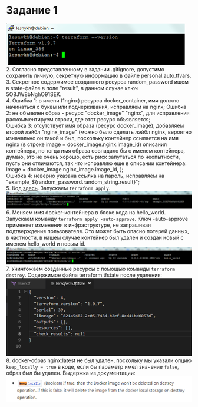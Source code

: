 # Задание 1
![](https://github.com/OlgaLesnykh/screenshots/blob/main/Terraform_001.png)    
2. Согласно представленному в задании .gitignore, допустимо сохранить личную, секретную информацию в файле personal.auto.tfvars.    
3. Cекретное содержимое созданного ресурса random_password ищем в  state-файле в поле "result", в данном случае ключ 5O8JW8bNghO91SEK.    
4. Ошибка 1: в имени (1nginx) ресурса docker_container, имя должно начинаться с буквы или подчеркивания, исправляем на  nginx; 
Ошибка 2: не объявлен образ - ресурс "docker_image" "nginx", для исправления раскомментируем строки, где этот ресурс объявляется;    
Ошибка 3: отсутствует имя образа (ресурс docker_image), добавляем второй лэйбл "nginx_image" (можно было сделать лэйбл nginx, вероятно изначально он такой и был, поскольку контейнер ссылается на имя nginx (в строке image = docker_image.nginx.image_id) описания контейнера, но тогда имя образа совпадало бы с именем контейнера, думаю, это не очень хорошо, есть риск запутаться по неопытности, пусть они отличаются, так что исправляю еще в описании контейнера: image = docker_image.nginx_image.image_id, );    
Ошибка 4: неверно указана ссылка на пароль, исправляем на "example_${random_password.random_string.result}";    
5. Код [здесь](https://github.com/OlgaLesnykh/SYS/blob/main/Bash/Bash_001/1.sh).    Запускаем ```terraform apply```.    
![](https://github.com/OlgaLesnykh/screenshots/blob/main/Terraform_002.png)    
6. Меняем имя docker-контейнера в блоке кода на hello_world. Запускаем команду ```terraform apply -auto-approve```. Ключ -auto-approve применяет изменения к инфраструктуре, не запрашивая подтверждения пользователя. Это может быть опасно потерей данных, в частности, в нашем случае контейнер был удален и создан новый с именем hello_world и новым id.
![](https://github.com/OlgaLesnykh/screenshots/blob/main/Terraform_003.png)    
7. Уничтожаем созданные ресурсы с помощью команды ```terraform destroy```. Содержимое файла terraform.tfstate после удаления:    
![](https://github.com/OlgaLesnykh/screenshots/blob/main/Terraform_004.png)    
8. docker-образ nginx:latest не был удален, поскольку мы указали опцию ```keep_locally = true``` в коде, если бы параметр имел значение ```false```, образ был бы удален. Выдержка из документации:    
![](https://github.com/OlgaLesnykh/screenshots/blob/main/Terraform_005.png)    

